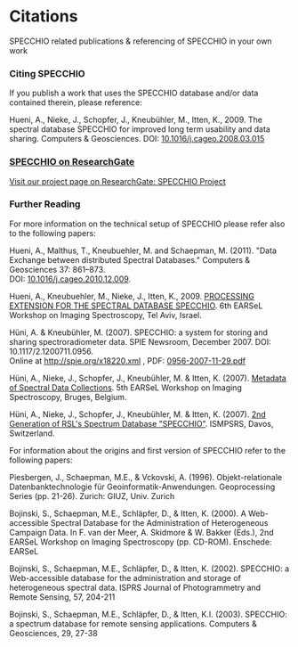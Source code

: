 # Citations

SPECCHIO related publications & referencing of SPECCHIO in your own work

### Citing SPECCHIO 

If you publish a work that uses the SPECCHIO database and/or data contained therein, please reference:

Hueni, A., Nieke, J., Schopfer, J., Kneub&uuml;hler, M., Itten, K., 2009. The spectral database SPECCHIO for improved long term usability and data sharing. Computers & Geosciences.
                  DOI: <a href="http://dx.doi.org/10.1016/j.cageo.2008.03.015">10.1016/j.cageo.2008.03.015


### SPECCHIO on ResearchGate

Visit our project page on ResearchGate: <a href="https://www.researchgate.net/project/SPECCHIO-Spectral-Information-System">SPECCHIO Project</a>

### Further Reading 

For more information on the technical setup of SPECCHIO 
please refer also to the following papers:

Hueni, A., Malthus, T., Kneubuehler, M. and Schaepman, M. (2011). "Data Exchange between distributed Spectral Databases." Computers & Geosciences 37: 861–873. <br>
                  DOI: <a href="http://dx.doi.org/10.1016/j.cageo.2010.12.009">10.1016/j.cageo.2010.12.009</a>.
                  
Hueni, A., Kneubuehler, M., Nieke, J., Itten, K., 2009. <u><a href="https://www.researchgate.net/publication/281755707_Processing_extension_for_the_spectral_database_SPECCHIO">PROCESSING EXTENSION FOR THE SPECTRAL DATABASE SPECCHIO</a></u>. 6th EARSeL Workshop on Imaging Spectroscopy, Tel Aviv, Israel.

H&uuml;ni, A. &amp; Kneub&uuml;hler, M. (2007). SPECCHIO: a system for storing and sharing spectroradiometer data. SPIE Newsroom, December 2007. 
                  DOI: 10.1117/2.1200711.0956.  
                  Online at <u><a href="http://spie.org/x18220.xml">http://spie.org/x18220.xml</a></u>
                  , PDF: <u><a href="http://spie.org/documents/Newsroom/Imported/0956/0956-2007-11-29.pdf">0956-2007-11-29.pdf</a></u>                  

H&uuml;ni, A., Nieke, J., Schopfer, J., Kneub&uuml;hler, M. &amp; Itten, K. (2007). <u><a href="http://www.zora.uzh.ch/77970/1/2007_HueniA_EARSeL_2007_Paper_Hueni_et_al_Kopie_.pdf">Metadata of Spectral Data Collections</a></u>. 5th EARSeL Workshop on Imaging Spectroscopy, Bruges, Belgium.

H&uuml;ni, A., Nieke, J., Schopfer, J., Kneub&uuml;hler, M. &amp; Itten, K. (2007). <u><a href="http://www.zora.uzh.ch/77969/1/2007_HueniA_P98_Kopie_.pdf">2nd Generation of RSL's Spectrum Database &quot;SPECCHIO&quot;</a></u>. ISMPSRS, Davos, Switzerland.      
      


For information about the origins and first version of SPECCHIO refer to the following papers:

Piesbergen, J., Schaepman, M.E., & Vckovski, A. (1996). Objekt-relationale Datenbanktechnologie f&uuml;r Geoinformatik-Anwendungen. Geoprocessing Series (pp. 21-26). Zurich: GIUZ, Univ. Zurich

Bojinski, S., Schaepman, M.E., Schl&auml;pfer, D., & Itten, K. (2000). A Web-accessible Spectral Database for the Administration of Heterogeneous Campaign Data. In F. van der Meer, A. Skidmore & W. Bakker (Eds.), 2nd EARSeL Workshop on Imaging Spectroscopy (pp. CD-ROM). Enschede: EARSeL

Bojinski, S., Schaepman, M.E., Schl&auml;pfer, D., & Itten, K. (2002). SPECCHIO: a Web-accessible database for the administration and storage of heterogeneous spectral data. ISPRS Journal of Photogrammetry and Remote Sensing, 57, 204-211

Bojinski, S., Schaepman, M.E., Schl&auml;pfer, D., & Itten, K.I. (2003). SPECCHIO: a spectrum database for remote sensing applications. Computers & Geosciences, 29, 27-38

